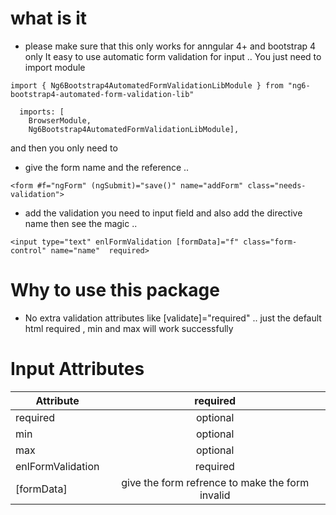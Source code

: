 # what is it 
* please make sure that this only works for anngular 4+ and bootstrap 4 only
It easy to use automatic form validation for input ..
You just need to import module
``` 
import { Ng6Bootstrap4AutomatedFormValidationLibModule } from "ng6-bootstrap4-automated-form-validation-lib"

  imports: [
    BrowserModule,
    Ng6Bootstrap4AutomatedFormValidationLibModule],

```

and then you only need to 
* give the form name and the reference .. 
```
<form #f="ngForm" (ngSubmit)="save()" name="addForm" class="needs-validation">
```
* add the validation you need to input field and also add the directive name then see the magic .. 
```
<input type="text" enlFormValidation [formData]="f" class="form-control" name="name"  required>
```

# Why to use this package 
* No extra validation attributes like [validate]="required" .. just the default html required , min and max will work successfully 

# Input Attributes

| Attribute        |  required     | 
| -------------    |:-------------:| 
| required         | optional      | 
| min              | optional      |  
| max              | optional      |   
| enlFormValidation| required      |   
| [formData]       | give the form refrence to make the form invalid      |   
